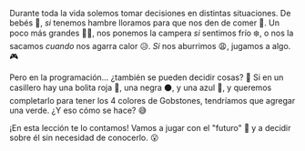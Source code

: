 Durante toda la vida solemos tomar decisiones en distintas situaciones. De bebés :baby:, _si_ tenemos hambre lloramos para que nos den de comer :baby_bottle:. Un poco más grandes :girl::boy:, nos ponemos la campera _si_ sentimos frío :snowflake:, o nos la sacamos _cuando_ nos agarra calor :disappointed_relieved:. _Si_ nos aburrimos :weary:, jugamos a algo. :video_game:

Pero en la programación… ¿también se pueden decidir cosas? :thought_balloon: Si en un casillero hay una bolita roja :red_circle:, una negra :black_circle:, y una azul :large_blue_circle:, y queremos completarlo para tener los 4 colores de Gobstones, tendríamos que agregar una verde. ¿Y eso cómo se hace? :sweat_smile:

¡En esta lección te lo contamos! Vamos a jugar con el "futuro" :crystal_ball: y a decidir sobre él sin necesidad de conocerlo. :open_mouth: